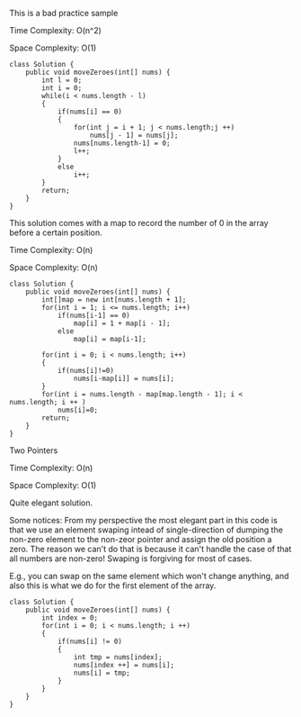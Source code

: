 
This is a bad practice sample

Time Complexity: O(n^2)

Space Complexity: O(1)

```
class Solution {
    public void moveZeroes(int[] nums) {
        int l = 0;
        int i = 0;
        while(i < nums.length - l)
        {
            if(nums[i] == 0)
            {
                for(int j = i + 1; j < nums.length;j ++)
                    nums[j - 1] = nums[j];
                nums[nums.length-1] = 0;
                l++;
            }
            else
                i++;
        }
        return;
    }
}
```


This solution comes with a map to record the number of 0 in the array before a certain position.

Time Complexity: O(n)

Space Complexity: O(n)

```
class Solution {
    public void moveZeroes(int[] nums) {
        int[]map = new int[nums.length + 1];
        for(int i = 1; i <= nums.length; i++)
            if(nums[i-1] == 0)
                map[i] = 1 + map[i - 1];
            else
                map[i] = map[i-1];

        for(int i = 0; i < nums.length; i++)
        {
            if(nums[i]!=0)
                nums[i-map[i]] = nums[i];
        }
        for(int i = nums.length - map[map.length - 1]; i < nums.length; i ++ )
            nums[i]=0;
        return;
    }
}
```

Two Pointers

Time Complexity: O(n)

Space Complexity: O(1)

Quite elegant solution.

Some notices: 
From my perspective the most elegant part in this code is that we use an element swaping intead of single-direction of dumping the non-zero element to the non-zeor pointer and assign the old position a zero.
The reason we can't do that is because it can't handle the case of that all numbers are non-zero! Swaping is forgiving for most of cases.

E.g., you can swap on the same element which won't change anything, and also this is what we do for the first element of the array.


```
class Solution {
    public void moveZeroes(int[] nums) {
        int index = 0;
        for(int i = 0; i < nums.length; i ++)
        {
            if(nums[i] != 0)
            {
                int tmp = nums[index];
                nums[index ++] = nums[i];
                nums[i] = tmp;
            }
        }
    }
}
```
